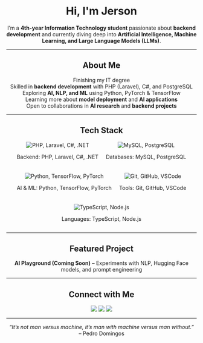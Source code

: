<div align="center">

# Hi, I'm Jerson  

I’m a **4th-year Information Technology student** passionate about **backend development** and currently diving deep into **Artificial Intelligence, Machine Learning, and Large Language Models (LLMs)**.  

---

<h2> About Me</h2>

Finishing my IT degree  
Skilled in **backend development** with PHP (Laravel), C#, and PostgreSQL  
Exploring **AI, NLP, and ML** using Python, PyTorch & TensorFlow  
Learning more about **model deployment** and **AI applications**  
Open to collaborations in **AI research** and **backend projects**  

---

<h2> Tech Stack</h2>

<div style="display: flex; justify-content: center; gap: 20px; flex-wrap: wrap;">
  <div>
    <img src="https://skillicons.dev/icons?i=php,laravel,cs,dotnet" alt="PHP, Laravel, C#, .NET" />
    <p>Backend: PHP, Laravel, C#, .NET</p>
  </div>
  <div>
    <img src="https://skillicons.dev/icons?i=mysql,postgres" alt="MySQL, PostgreSQL" />
    <p>Databases: MySQL, PostgreSQL</p>
  </div>
  <div>
    <img src="https://skillicons.dev/icons?i=python,tensorflow,pytorch" alt="Python, TensorFlow, PyTorch" />
    <p>AI & ML: Python, TensorFlow, PyTorch</p>
  </div>
  <div>
    <img src="https://skillicons.dev/icons?i=git,github,vscode" alt="Git, GitHub, VSCode" />
    <p>Tools: Git, GitHub, VSCode</p>
  </div>
  <div>
    <img src="https://skillicons.dev/icons?i=typescript,nodejs" alt="TypeScript, Node.js" />
    <p>Languages: TypeScript, Node.js</p>
  </div>
</div>

---

<h2> Featured Project</h2>

**AI Playground (Coming Soon)** – Experiments with NLP, Hugging Face models, and prompt engineering  

---

<h2> Connect with Me</h2>

<p align="center">
  <a href="mailto:jersondev03@gmail.com"><img src="https://img.shields.io/badge/Email-D14836?style=for-the-badge&logo=gmail&logoColor=white"></a>
  <a href="https://www.linkedin.com/in/jrsncrxz"><img src="https://img.shields.io/badge/LinkedIn-0077B5?style=for-the-badge&logo=linkedin&logoColor=white"></a>
  <a href="https://jersoncerezo.vercel.app"><img src="https://img.shields.io/badge/Portfolio-000000?style=for-the-badge&logo=vercel&logoColor=white"></a>
</p>  

---

<p align="center"><em>“It’s not man versus machine, it’s man with machine versus man without.”</em><br>– Pedro Domingos</p>


</div>
